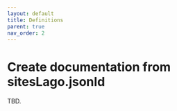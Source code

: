 ```yaml
---
layout: default
title: Definitions
parent: true
nav_order: 2
---
```


# Create documentation from sitesLago.jsonld

TBD.
